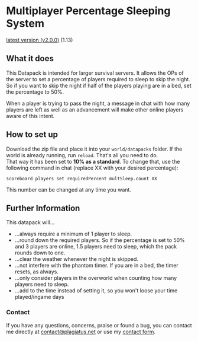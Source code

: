 # Multiplayer Percentage Sleeping System

[latest version (v2.0.0)](https://github.com/Plagiatus/datapacks/raw/master/multiplayer_sleep/multiplayer_sleepv2.0.0.zip) (1.13)


## What it does

This Datapack is intended for larger survival servers. It allows the OPs of the server to set a percentage of players required to sleep to skip the night.
So if you want to skip the night if half of the players playing are in a bed, set the percentage to 50%.

When a player is trying to pass the night, a message in chat with how many players are left as well as an advancement will make other online players aware of this intent.

## How to set up

Download the zip file and place it into your `world/datapacks` folder. If the world is already running, run `reload`. That's all you need to do.  
That way it has been set to **10% as a standard**. To change that, use the following command in chat (replace XX with your desired percentage):

    scoreboard players set requiredPercent multSleep.count XX

This number can be changed at any time you want.
	
## Further Information

This datapack will...

* ...always require a minimum of 1 player to sleep.  
* ...round down the required players. So if the percentage is set to 50% and 3 players are online, 1.5 players need to sleep, which the pack rounds down to one.  
* ...clear the weather whenever the night is skipped.  
* ...not interfere with the phantom timer. If you are in a bed, the timer resets, as always.  
* ...only consider players in the overworld when counting how many players need to sleep.
* ...add to the time instead of setting it, so you won't loose your time played/ingame days

### Contact

If you have any questions, concerns, praise or found a bug, you can contact me directly at [contact@plagiatus.net](mailto:contact@plagiatus.net) or use my [contact form](http://plagiatus.net/#contact).
